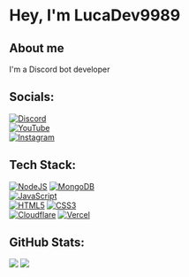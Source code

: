 # Hey, I'm LucaDev9989

## About me

I'm a Discord bot developer

## Socials:

[![Discord](https://img.shields.io/badge/Discord-%237289DA.svg?logo=discord&logoColor=white)](https://discord.com/users/925463543489396786)<br/>
[![YouTube](https://img.shields.io/badge/YouTube-%23FF0000.svg?logo=youtube&logoColor=white)](https://www.youtube.com/@LucaDev9989)<br/>
[![Instagram](https://img.shields.io/badge/Instagram-%2381379A.svg?logo=instagram&logoColor=white)](https://instagram.com/LucaDev9989)<br/>

## Tech Stack:

[![NodeJS](https://img.shields.io/badge/node.js-6DA55F?style=for-the-badge&logo=node.js&logoColor=white)](https://github.com/LucaDev9989)
[![MongoDB](https://img.shields.io/badge/MongoDB-%234ea94b.svg?style=for-the-badge&logo=mongodb&logoColor=white)](https://github.com/LucaDev9989)<br/>
[![JavaScript](https://img.shields.io/badge/javascript-%23323330.svg?style=for-the-badge&logo=javascript&logoColor=%23F7DF1E)](https://github.com/LucaDev9989)<br/>
[![HTML5](https://img.shields.io/badge/html5-%23E34F26.svg?style=for-the-badge&logo=html5&logoColor=white)](https://github.com/LucaDev9989)
[![CSS3](https://img.shields.io/badge/css3-%231572B6.svg?style=for-the-badge&logo=css3&logoColor=white)](https://github.com/LucaDev9989)<br/>
[![Cloudflare](https://img.shields.io/badge/Cloudflare-F38020?style=for-the-badge&logo=Cloudflare&logoColor=white)](https://github.com/LucaDev9989)
[![Vercel](https://img.shields.io/badge/vercel-%23000000.svg?style=for-the-badge&logo=vercel&logoColor=white)](https://github.com/LucaDev9989)<br/>

## GitHub Stats:

[![](https://github-readme-streak-stats.herokuapp.com/?user=LucaDev9989&theme=dark&hide_border=true)](https://github.com/LucaDev9989)
[![](https://github-readme-stats.vercel.app/api/top-langs/?username=LucaDev9989&theme=dark&hide_border=true&include_all_commits=false&count_private=false&layout=compact)](https://github.com/LucaDev9989)<br/>
